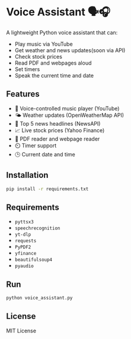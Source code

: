 # Voice Assistant 🗣️🎧

A lightweight Python voice assistant that can:

- Play music via YouTube
- Get weather and news updates(soon via API)
- Check stock prices
- Read PDF and webpages aloud
- Set timers
- Speak the current time and date

## Features

- 🎵 Voice-controlled music player (YouTube)
- 🌤️ Weather updates (OpenWeatherMap API)
- 📰 Top 5 news headlines (NewsAPI)
- 📈 Live stock prices (Yahoo Finance)
- 📄 PDF reader and webpage reader
- ⏲️ Timer support
- 🕒 Current date and time

## Installation

```bash
pip install -r requirements.txt
```

## Requirements

- `pyttsx3`
- `speechrecognition`
- `yt-dlp`
- `requests`
- `PyPDF2`
- `yfinance`
- `beautifulsoup4`
- `pyaudio`

## Run

```bash
python voice_assistant.py
```

## License

MIT License
